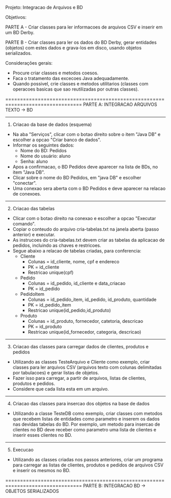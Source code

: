 Projeto: Integracao de Arquivos e BD

Objetivos: 

PARTE A - Criar classes para ler informacoes de arquivos CSV e inserir em um BD Derby.

PARTE B - Criar classes para ler os dados do BD Derby, gerar entidades (objetos) com estes dados
          e grava-los em disco, usando objetos serializados.

Considerações gerais:
- Procure criar classes e metodos coesos.
- Faca o tratamento das excecoes Java adequadamente.
- Quando possivel, crie classes e metodos utilitarios (classes com operacoes basicas que sao 
  reutilizadas por outras classes).

================================================================================
PARTE A: INTEGRACAO ARQUIVOS TEXTO -> BD

--------------------------------------------------------------------------------
1. Criacao da base de dados (esquema)

- Na aba "Serviços", clicar com o botao direito sobre o item "Java DB" e escolher a opcao
  "Criar banco de dados".
- Informar os seguintes dados:
  * Nome do BD: Pedidos
  * Nome do usuário: aluno
  * Senha: aluno
- Apos a confirmacao, o BD Pedidos deve aparecer na lista de BDs, no item "Java DB".
- Clicar sobre o nome do BD Pedidos, em "java DB" e escolher "conectar".
- Uma conexao sera aberta com o BD Pedidos e deve aparecer na relacao de conexoes.

--------------------------------------------------------------------------------
2. Criacao das tabelas

- Clicar com o botao direito na conexao e escolher a opcao "Executar comando".
- Copiar o conteudo do arquivo cria-tabelas.txt na janela aberta (passo anterior) e executar.
- As instrucoes do cria-tabelas.txt devem criar as tabelas da aplicacao de pedidos, 
  incluindo as chaves e restricoes.
- Segue abaixo a relacao de tabelas criadas, para conferencia:
  * Cliente
    - Colunas = id_cliente, nome, cpf e endereco
    - PK = id_cliente 
    - Restricao unique(cpf) 
  * Pedido
    - Colunas = id_pedido, id_cliente e data_criacao
    - PK = id_pedido
  * PedidoItem
    - Colunas = id_pedido_item, id_pedido, id_produto, quantidade
    - PK = id_pedido_item 
    - Restricao unique(id_pedido,id_produto)
  * Produto
    - Colunas = id_produto, fornecedor, catetoria, descricao
    - PK = id_produto 
    - Restricao unique(id_fornecedor, categoria, descricao)

--------------------------------------------------------------------------------
3. Criacao das classes para carregar dados de clientes, produtos e pedidos

- Utilizando as classes TesteArquivo e Cliente como exemplo, criar classes para ler arquivos
  CSV (arquivos texto com colunas delimitadas por tabulacoes) e gerar listas de objetos.
- Fazer isso para carregar, a partir de arquivos, listas de clientes, produtos e pedidos.
- Considere que cada lista esta em um arquivo.

--------------------------------------------------------------------------------
4. Criacao das classes para insercao dos objetos na base de dados

- Utilizando a classe TesteDB como exemplo, criar classes com metodos que recebem listas de
  entidades como parametro e inserem os dados nas devidas tabelas do BD. Por exemplo, um metodo
  para insercao de clientes no BD deve receber como parametro uma lista de clientes e inserir
  esses clientes no BD.

--------------------------------------------------------------------------------
5. Execucao

- Utilizando as classes criadas nos passos anteriores, criar um programa para carregar as 
  listas de clientes, produtos e pedidos de arquivos CSV e inserir os mesmos no BD.

================================================================================
PARTE B: INTEGRACAO BD -> OBJETOS SERIALIZADOS


